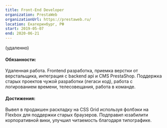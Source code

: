 ```yaml
---
title: Front-End Developer
organization: PrestaWeb 
organizationUrl: https://prestaweb.ru/
location: Екатеринбург, РФ
start: 2019-05-07
end: 2020-06-21
---
```



(удаленно)

#### Обязанности:

Удаленная работа. Frontend разработка, приемка верстки от верстальщика, интеграция с backend api и CMS PrestaShop. Поддержка старых проектов чужой разработки (легаси код), работа с логированием времени, телесовещания, работа в команде.

#### Достижения:

Вывел в продакшен раскладку на CSS Grid используя фолбэки на Flexbox для поддержки старых браузеров. Подправил юзабилити корпоративной вики, улучшил читаемость благодаря типографике.